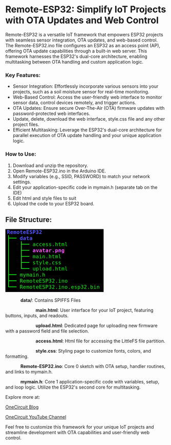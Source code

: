 # Remote-ESP32: Simplify IoT Projects with OTA Updates and Web Control

Remote-ESP32 is a versatile IoT framework that empowers ESP32 projects with seamless sensor integration, OTA updates, and web-based control. The Remote-ESP32.ino file configures an ESP32 as an access point (AP), offering OTA update capabilities through a built-in web server. This framework harnesses the ESP32's dual-core architecture, enabling multitasking between OTA handling and custom application logic.

### Key Features:

* Sensor Integration: Effortlessly incorporate various sensors into your projects, such as a soil moisture sensor for real-time monitoring.
* Web-Based Control: Access the user-friendly web interface to monitor sensor data, control devices remotely, and trigger actions.
* OTA Updates: Ensure secure Over-The-Air (OTA) firmware updates with password-protected web interfaces.
* Update, delete, download the web interface, style.css file and any other project files.
* Efficient Multitasking: Leverage the ESP32's dual-core architecture for parallel execution of OTA update handling and your unique application logic.

### How to Use:

1. Download and unzip the repository.
2. Open Remote-ESP32.ino in the Arduino IDE.
3. Modify variables (e.g., SSID, PASSWORD) to match your network settings.
4. Edit your application-specific code in mymain.h (separate tab on the IDE)
5. Edit html and style files to suit
6. Upload the code to your ESP32 board.

## File Structure:

![File Structure](/filestructure.png)

&nbsp;&nbsp;&nbsp;&nbsp;&nbsp;&nbsp;&nbsp;&nbsp;&nbsp;&nbsp;&nbsp;&nbsp;**data/**: Contains SPIFFS Files

&nbsp;&nbsp;&nbsp;&nbsp;&nbsp;&nbsp;&nbsp;&nbsp;&nbsp;&nbsp;&nbsp;&nbsp;&nbsp;&nbsp;&nbsp;&nbsp;&nbsp;&nbsp;&nbsp;&nbsp;&nbsp;&nbsp;&nbsp;&nbsp;**main.html**: User interface for your IoT project, featuring buttons, inputs, and readouts.

&nbsp;&nbsp;&nbsp;&nbsp;&nbsp;&nbsp;&nbsp;&nbsp;&nbsp;&nbsp;&nbsp;&nbsp;&nbsp;&nbsp;&nbsp;&nbsp;&nbsp;&nbsp;&nbsp;&nbsp;&nbsp;&nbsp;&nbsp;&nbsp;**upload.html**: Dedicated page for uploading new firmware with a password field and file selection.

&nbsp;&nbsp;&nbsp;&nbsp;&nbsp;&nbsp;&nbsp;&nbsp;&nbsp;&nbsp;&nbsp;&nbsp;&nbsp;&nbsp;&nbsp;&nbsp;&nbsp;&nbsp;&nbsp;&nbsp;&nbsp;&nbsp;&nbsp;&nbsp;**access.html**: Html file for accessing the LittleFS file partition.

&nbsp;&nbsp;&nbsp;&nbsp;&nbsp;&nbsp;&nbsp;&nbsp;&nbsp;&nbsp;&nbsp;&nbsp;&nbsp;&nbsp;&nbsp;&nbsp;&nbsp;&nbsp;&nbsp;&nbsp;&nbsp;&nbsp;&nbsp;&nbsp;**style.css**: Styling page to customize fonts, colors, and formatting.

&nbsp;&nbsp;&nbsp;&nbsp;&nbsp;&nbsp;&nbsp;&nbsp;&nbsp;&nbsp;&nbsp;&nbsp;**Remote-ESP32.ino**: Core 0 sketch with OTA setup, handler routines, and links to mymain.h.

&nbsp;&nbsp;&nbsp;&nbsp;&nbsp;&nbsp;&nbsp;&nbsp;&nbsp;&nbsp;&nbsp;&nbsp;**mymain.h**: Core 1 application-specific code with variables, setup, and loop logic. Utilize the ESP32's second core for multitasking.



Explore more at:

[OneCircuit Blog](https://onecircuit.blogspot.com/)

[OneCircuit YouTube Channel](https://youtube.com/@onecircuit-as)

Feel free to customize this framework for your unique IoT projects and streamline development with OTA capabilities and user-friendly web control.




